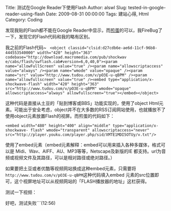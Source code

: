 Title: 测试在Google Reader下使用Flash
Author: alswl
Slug: tested-in-google-reader-using-flash
Date: 2009-08-31 00:00:00
Tags: 建站心得, Html
Category: Coding

发现我贴的Flash都不能在Google
Reader中显示，而[煎蛋](http://jandan.net)的可以，我FireBug了一下，发现它的Flash代码和我的略有区别。

我之前的Flash代码~ ` <object classid="clsid:d27cdb6e-ae6d-11cf-96b8-444553540000"
width="420" height="363" codebase="http://download.macromedia.com/pub/shockwav
e/cabs/flash/swflash.cab#version=6,0,40,0"><param name="allowFullScreen"
value="true" /><param name="allowscriptaccess" value="always" /><param
name="wmode" value="opaque" /><param name="src"
value="http://www.tudou.com/v/pO3E-u-qBPM" /><param name="allowfullscreen"
value="true" /><embed type="application/x-shockwave-flash" width="420"
height="363" src="http://www.tudou.com/v/pO3E-u-qBPM" wmode="opaque"
allowscriptaccess="always" allowfullscreen="true"></embed></object>`

这种代码是直接从土豆的「贴到博客或BBS」功能实现的，使用了object
Html元素。可能出于安全考虑，object并不在大多数的RSS订阅网站使用，也就播放不了使用object元素放置Flash的视屏。而煎蛋的代码如下：

`<embed width="480" height="400" align="middle" type="application/x-shockwave-
flash" wmode="transparent" allowscriptaccess="never"
src="http://player.youku.com/player.php/sid/XMTE1MDI5OTUy/v.txt"/>`

使用了embed元素（embed元素解释：embed可以用来插入各种多媒体，格式可以是
Midi、Wav、AIFF、AU、MP3等等，Netscape及新版的IE 都支持。url为音频或视频文件及其路径，可以是相对路径或绝对路径。）

如果要把土豆或者优酷等视频网站换成这种embed元素，只需要将`http://www.tudou.com/v/pO3E-u-qBPM`这种代码填入embed
元素的src位置即可，这个视屏地址可以从视频网站的「FLASH播放器的地址」这栏获得。

测试一下视频：

好吧，测试失败```(12:56)


